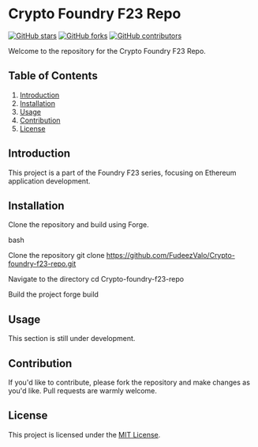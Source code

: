 # Crypto Foundry F23 Repo

[![GitHub stars](https://img.shields.io/github/stars/FudeezValo/Crypto-foundry-f23-repo)](https://github.com/FudeezValo/Crypto-foundry-f23-repo/stargazers)
[![GitHub forks](https://img.shields.io/github/forks/FudeezValo/Crypto-foundry-f23-repo)](https://github.com/FudeezValo/Crypto-foundry-f23-repo/network)
[![GitHub contributors](https://img.shields.io/github/contributors/FudeezValo/Crypto-foundry-f23-repo)](https://github.com/FudeezValo/Crypto-foundry-f23-repo/graphs/contributors)

Welcome to the repository for the Crypto Foundry F23 Repo.

## Table of Contents

1. [Introduction](#introduction)
2. [Installation](#installation)
3. [Usage](#usage)
4. [Contribution](#contribution)
5. [License](#license)

## Introduction

This project is a part of the Foundry F23 series, focusing on Ethereum application development.

## Installation

Clone the repository and build using Forge.

bash

Clone the repository
git clone https://github.com/FudeezValo/Crypto-foundry-f23-repo.git

Navigate to the directory
cd Crypto-foundry-f23-repo

Build the project
forge build


## Usage

This section is still under development.

## Contribution

If you'd like to contribute, please fork the repository and make changes as you'd like. Pull requests are warmly welcome.

## License

This project is licensed under the [MIT License](https://opensource.org/licenses/MIT).
